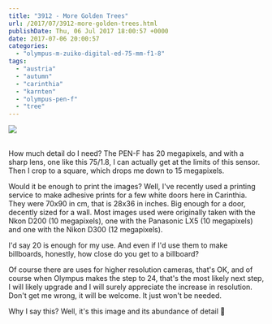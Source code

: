 ```yaml
---
title: "3912 - More Golden Trees"
url: /2017/07/3912-more-golden-trees.html
publishDate: Thu, 06 Jul 2017 18:00:57 +0000
date: 2017-07-06 20:00:57
categories: 
  - "olympus-m-zuiko-digital-ed-75-mm-f1-8"
tags: 
  - "austria"
  - "autumn"
  - "carinthia"
  - "karnten"
  - "olympus-pen-f"
  - "tree"
---
```

<div class="container">
<div class="center"><a target="_blank" href="https://d25zfm9zpd7gm5.cloudfront.net/1200x1200/2016/20161031_163209_lr.jpg"><img class="webfeedsFeaturedVisual" src="https://d25zfm9zpd7gm5.cloudfront.net/0600x0600/2016/20161031_163209_lr.jpg" /></a></div>
</div>
<br />

How much detail do I need? The PEN-F has 20 megapixels, and with a sharp lens, one like this 75/1.8, I can actually get at the limits of this sensor. Then I crop to a square, which drops me down to 15 megapixels.

Would it be enough to print the images? Well, I've recently used a printing service to make adhesive prints for a few white doors here in Carinthia. They were 70x90 in cm, that is 28x36 in inches. Big enough for a door, decently sized for a wall. Most images used were originally taken with the Nkon D200 (10 megapixels), one with the Panasonic LX5 (10 megapixels) and one with the Nikon D300 (12 megapixels).

I'd say 20 is enough for my use. And even if I'd use them to make billboards, honestly, how close do you get to a billboard?

Of course there are uses for higher resolution cameras, that's OK, and of course when Olympus makes the step to 24, that's the most likely next step, I will likely upgrade and I will surely appreciate the increase in resolution. Don't get me wrong, it will be welcome. It just won't be needed.

Why I say this? Well, it's this image and its abundance of detail 🙂
